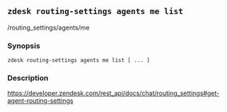 ## `zdesk routing-settings agents me list`

/routing_settings/agents/me

### Synopsis

    zdesk routing-settings agents me list [ ... ]

### Description

https://developer.zendesk.com/rest_api/docs/chat/routing_settings#get-agent-routing-settings

